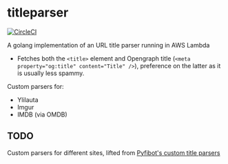 # titleparser

[![CircleCI](https://circleci.com/gh/lepinkainen/titleparser.svg?style=svg)](https://circleci.com/gh/lepinkainen/titleparser)

A golang implementation of an URL title parser running in AWS Lambda

- Fetches both the `<title>` element and Opengraph title (`<meta property="og:title" content="Title" />`), preference on the latter as it is usually less spammy.

Custom parsers for:
- Ylilauta
- Imgur
- IMDB (via OMDB)

## TODO

Custom parsers for different sites, lifted from [Pyfibot's custom title parsers](https://github.com/lepinkainen/pyfibot/blob/master/pyfibot/modules/module_urltitle.py)
